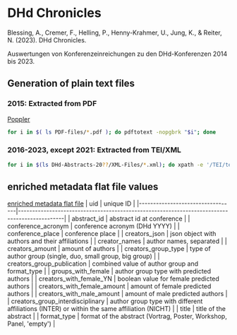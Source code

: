 # DHd Chronicles

Blessing, A., Cremer, F., Helling, P., Henny-Krahmer, U., Jung, K., & Reiter, N. (2023). DHd Chronicles.

Auswertungen von Konferenzeinreichungen zu den DHd-Konferenzen 2014 bis 2023.

## Generation of plain text files

### 2015: Extracted from PDF


[Poppler](https://poppler.freedesktop.org)

```sh
for i in $( ls PDF-files/*.pdf ); do pdftotext -nopgbrk "$i"; done
```

### 2016-2023, except 2021: Extracted from TEI/XML

```sh
for i in $(ls DHd-Abstracts-20??/XML-Files/*.xml); do xpath -e '/TEI/text/body//text()' "$i" > "$i".txt; done
```

## enriched metadata flat file values
[enriched metadata flat file](/data/metadata_dhd_all_enr.csv)
| uid                              | unique ID                                                                                    |
|----------------------------------|----------------------------------------------------------------------------------------------|
| abstract_id                      | abstract id at conference                                                                    |
| conference_acronym               | conference acronym (DHd YYYY)                                                                |
| conference_place                 | conference place                                                                             |
| creators_json                    | json object with authors and their affiliations                                              |
| creator_names                    | author names, separated                                                                      |
| creators_amount                  | amount of authors                                                                            |
| creators_group_type              | type of author group (single, duo, small group, big group)                                   |
| creators_group_publication       | combined value of author group and format_type                                               |
| groups_with_female               | author group type with predicted authors                                                     |
| creators_with_female_YN          | boolean value for female predicted authors                                                   |
| creators_with_female_amount      | amount of female predicted authors                                                           |
| creators_with_male_amount        | amount of male predicted authors                                                             |
| creators_group_interdisciplinary | author group type with different affiliations (INTER) or within the same affiliation (NICHT) |
| title                            | title of the abstract                                                                        |
| format_type                      | format of the abstract (Vortrag, Poster, Workshop, Panel, 'empty')                           |
